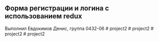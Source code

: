 ## Форма регистрации и логина с использованием redux

Выполнил Евдокимов Денис, группа 0432-06
#   p r o j e c t 2  
 #   p r o j e c t 2  
 #   p r o j e c t 2  
 #   p r o j e c t 2  
 